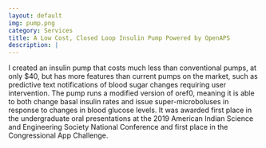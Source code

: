```yaml
---
layout: default
img: pump.png
category: Services
title: A Low Cost, Closed Loop Insulin Pump Powered by OpenAPS
description: |
---
```

  I created an insulin pump that costs much less than conventional pumps, at only $40, but has more features than current pumps on the market, such as predictive text notifications of blood sugar changes requiring user intervention. The pump runs a modified version of oref0, meaning it is able to both change basal insulin rates and issue super-microboluses in response to changes in blood glucose levels. It was awarded first place in the undergraduate oral presentations at the 2019 American Indian Science and Engineering Society National Conference and first place in the Congressional App Challenge.
